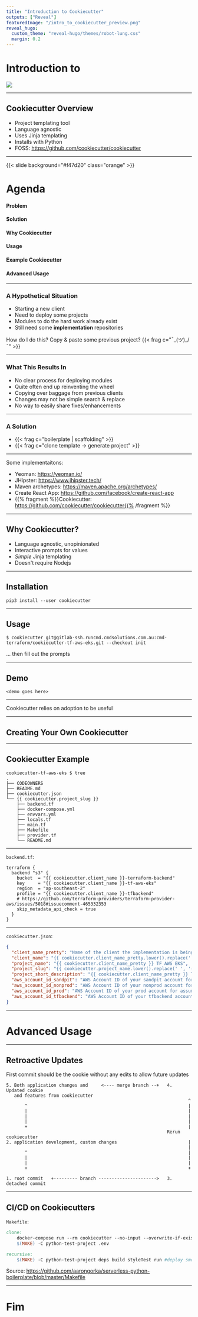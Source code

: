 ```yaml
---
title: "Introduction to Cookiecutter"
outputs: ["Reveal"]
featuredImage: "/intro_to_cookiecutter_preview.png"
reveal_hugo:
  custom_theme: "reveal-hugo/themes/robot-lung.css"
  margin: 0.2
---
```


<style>
.reveal section img {
    border: none;
    box-shadow: none;
}

.reveal {
    font-family: Montserrat;
}

.reveal h1,
.reveal h2,
.reveal h3,
.reveal h4,
.reveal h5,
.reveal h6 {
    font-family: Montserrat;
    text-transform: none;
    letter-spacing: 0;
    font-style: italic;
}

.reveal h2,
.reveal h3,
.reveal h4,
.reveal h5,
.reveal h6 {
    font-family: Montserrat;
    text-transform: none;
    font-weight: 300;
    letter-spacing: 0;
    font-style: italic;
}

.reveal section.orange {
    opacity: 0.8;
    color: #ffffff;
}

.reveal section.orange h1,
.reveal section.orange h2,
.reveal section.orange h3,
.reveal section.orange h4,
.reveal section.orange h5,
.reveal section.orange h6 {
    color: #ffffff;
}

.reveal section.orange h2,
.reveal section.orange h3,
.reveal section.orange h4,
.reveal section.orange h5,
.reveal section.orange h6 {
    font-weight: 300;
}

.reveal a {
  color: #f47d20;
}

</style>

# Introduction to

![](/cookiecutter_medium.png)

---

## Cookiecutter Overview

  * Project templating tool
  * Language agnostic
  * Uses Jinja templating
  * Installs with Python
  * FOSS: https://github.com/cookiecutter/cookiecutter

---

{{< slide background="#f47d20" class="orange" >}}

# Agenda

#### Problem
#### Solution
#### Why Cookiecutter
#### Usage
#### Example Cookiecutter
#### Advanced Usage

---

### A Hypothetical Situation
  * Starting a new client
  * Need to deploy some projects
  * Modules to do the hard work already exist
  * Still need some **implementation** repositories

How do I do this? Copy & paste some previous project?
{{< frag c="¯\_(ツ)_/¯" >}}

---

### What This Results In
  * No clear process for deploying modules
  * Quite often end up reinventing the wheel
  * Copying over baggage from previous clients
  * Changes may not be simple search & replace
  * No way to easily share fixes/enhancements

---

### A Solution
  * {{< frag c="boilerplate | scaffolding" >}}
  * {{< frag c="clone template -> generate project" >}}

---

Some implementaitons:

  * Yeoman: https://yeoman.io/
  * JHipster: https://www.jhipster.tech/
  * Maven archetypes: https://maven.apache.org/archetypes/
  * Create React App: https://github.com/facebook/create-react-app
  * {{% fragment %}}Cookiecutter: https://github.com/cookiecutter/cookiecutter{{% /fragment %}}

---

## Why Cookiecutter?

  * Language agnostic, unopinionated
  * Interactive prompts for values
  * _Simple_ Jinja templating
  * Doesn't require Nodejs

---

## Installation

```
pip3 install --user cookiecutter
```

---

## Usage

```
$ cookiecutter git@gitlab-ssh.runcmd.cmdsolutions.com.au:cmd-terraform/cookiecutter-tf-aws-eks.git --checkout init
```

... then fill out the prompts

---

## Demo

`<demo goes here>`

---

Cookiecutter relies on adoption to be useful

---

## Creating Your Own Cookiecutter

---

## Cookiecutter Example

```shell
cookiecutter-tf-aws-eks $ tree
.
├── CODEOWNERS
├── README.md
├── cookiecutter.json
└── {{ cookiecutter.project_slug }}
    ├── backend.tf
    ├── docker-compose.yml
    ├── envvars.yml
    ├── locals.tf
    ├── main.tf
    ├── Makefile
    ├── provider.tf
    └── README.md
```

---

`backend.tf`:
```hcl
terraform {
  backend "s3" {
    bucket  = "{{ cookiecutter.client_name }}-terraform-backend"
    key     = "{{ cookiecutter.client_name }}-tf-aws-eks"
    region  = "ap-southeast-2"
    profile = "{{ cookiecutter.client_name }}-tfbackend"
    # https://github.com/terraform-providers/terraform-provider-aws/issues/5018#issuecomment-465332353
    skip_metadata_api_check = true
  }
}
```

---

`cookiecutter.json`:
```json
{
  "client_name_pretty": "Name of the client the implementation is being created for, prettified e.g. 'Mantel Group'",
  "client_name": "{{ cookiecutter.client_name_pretty.lower().replace(' ', '-') }}",
  "project_name": "{{ cookiecutter.client_name_pretty }} TF AWS EKS",
  "project_slug": "{{ cookiecutter.project_name.lower().replace(' ', '-') }}",
  "project_short_description": "{{ cookiecutter.client_name_pretty }} Terraform AWS EKS Implementation",
  "aws_account_id_sandpit": "AWS Account ID of your sandpit account for assume role",
  "aws_account_id_nonprod": "AWS Account ID of your nonprod account for assume role",
  "aws_account_id_prod": "AWS Account ID of your prod account for assume role",
  "aws_account_id_tfbackend": "AWS Account ID of your tfbackend account for backend assume role"
}
```

---

# Advanced Usage

---

## Retroactive Updates
First commit should be the cookie without any edits to allow future updates

```text
5. Both application changes and     <---- merge branch --+   4. Updated cookie
   and features from cookiecutter
                                                                     ^
       ^                                                             |
       |                                                             |
       |                                                             |
       |                                                             |
       +                                                             |
                                                             Rerun cookiecutter
2. application development, custom changes                           |
                                                                     |
       ^                                                             |
       |                                                             |
       |                                                             |
       +                                                             +

1. root commit   +--------- branch ---------------------->   3. detached commit
```

---

## CI/CD on Cookiecutters

`Makefile`:
```Makefile
clone:
	docker-compose run --rm cookiecutter --no-input --overwrite-if-exists . project_name='Python Test Project'
	$(MAKE) -C python-test-project .env

recursive:
	$(MAKE) -C python-test-project deps build styleTest run #deploy smokeTest remove
```

Source: https://github.com/aarongorka/serverless-python-boilerplate/blob/master/Makefile

---

# Fim
